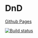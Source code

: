 # DnD

[Github Pages](https://goldboy1001.github.io/ahj-dnd/)

[![Build status](https://ci.appveyor.com/api/projects/status/qlkidexi9ck7ou3r?svg=true)](https://ci.appveyor.com/project/GoldBoy1001/ahj-dnd)